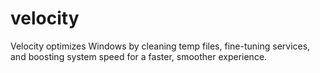 # velocity
Velocity optimizes Windows by cleaning temp files, fine-tuning services, and boosting system speed for a faster, smoother experience.
